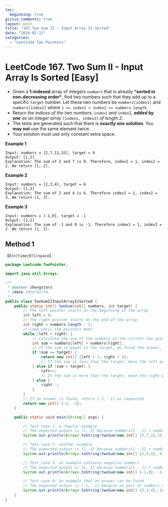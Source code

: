 ```yaml
---
toc:
  beginning: true
giscus_comments: true
layout: post
title: "167.Two Sum II - Input Array Is Sorted"
date: "2024-02-11"
categories:
  - "LeetCode Two Pointers"
---
```


# LeetCode 167. Two Sum II - Input Array Is Sorted [Easy]

- Given a **1-indexed** array of integers `numbers` that is already ***sorted in non-decreasing order\***, find two numbers such that they add up to a specific `target` number. Let these two numbers be `numbers[index1]` and `numbers[index2]` where `1 <= index1 < index2 <= numbers.length`.
- Return *the indices of the two numbers,* `index1` *and* `index2`*, **added by one** as an integer array* `[index1, index2]` *of length 2.*
- The tests are generated such that there is **exactly one solution**. You **may not** use the same element twice.
- Your solution must use only constant extra space.

**Example 1**

```
Input: numbers = [2,7,11,15], target = 9
Output: [1,2]
Explanation: The sum of 2 and 7 is 9. Therefore, index1 = 1, index2 = 2. We return [1, 2].
```

**Example 2**

```
Input: numbers = [2,3,4], target = 6
Output: [1,3]
Explanation: The sum of 2 and 4 is 6. Therefore index1 = 1, index2 = 3. We return [1, 3].
```

**Example 3**

```
Input: numbers = [-1,0], target = -1
Output: [1,2]
Explanation: The sum of -1 and 0 is -1. Therefore index1 = 1, index2 = 2. We return [1, 2].
```

## Method 1

```tex
【O(n)time∣O(1)space】
```

```java
package Leetcode.TwoPointer;

import java.util.Arrays;

/**
 * @author zhengstars
 * @date 2024/02/14
 */
public class TwoSumIIInputArrayIsSorted {
    public static int[] twoSum(int[] numbers, int target) {
        // The left pointer starts at the beginning of the array
        int left = 0;
        // The right pointer starts at the end of the array
        int right = numbers.length - 1;
        // Loop until the pointers meet
        while (left < right) {
            // Calculate the sum of the numbers at the current two pointers
            int sum = numbers[left] + numbers[right];
            // If the sum is equal to the target, we found the answer, then return it
            if (sum == target) {
                return new int[] {left + 1, right + 1};
                // If the sum is less than the target, move the left pointer to right to increase the sum
            } else if (sum < target) {
                left++;
                // If the sum is more than the target, move the right pointer to left to decrease the sum
            } else {
                right--;
            }
        }
        // If no answer is found, return [-1, -1] as requested
        return new int[] {-1, -1};
    }

    public static void main(String[] args) {

        // Test case 1: a regular example
        // The expected output is [1, 2] because numbers[1 - 1] + numbers[2 - 1] = 2 + 7 = 9
        System.out.println(Arrays.toString(twoSum(new int[] {2,7,11,15}, 9)));

        // Test case 2: another example
        // The expected output is [1, 3] because numbers[1 - 1] + numbers[3 - 1] = 2 + 4 = 6
        System.out.println(Arrays.toString(twoSum(new int[] {2,3,4}, 6)));

        // Test case 3: an example contains negative numbers
        // The expected output is [1, 2] because numbers[1 - 1] + numbers[2 - 1] = -1 + 0 = -1
        System.out.println(Arrays.toString(twoSum(new int[] {-1,0}, -1)));

        // Test case 4: an example that no answer can be found
        // The expected output is [-1, -1] because no pair of numbers can add up to 10
        System.out.println(Arrays.toString(twoSum(new int[] {2,3,4}, 10)));
    }
}

```

